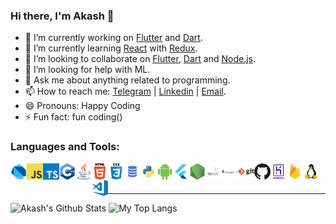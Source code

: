 ### Hi there, I'm Akash 👋

- 🔭 I’m currently working on [Flutter](https://flutter.dev/) and [Dart](https://dart.dev/).
- 🌱 I’m currently learning  [React](https://reactjs.org/) with [Redux](https://redux.js.org/).
- 👯 I’m looking to collaborate on [Flutter](https://flutter.dev/), [Dart](https://dart.dev/) and [Node.js](https://nodejs.org/).
- 🤔 I’m looking for help with ML.
- 💬 Ask me about anything related to programming.
- 📫 How to reach me: [Telegram](https://t.me/Akash98Sky) | [Linkedin](https://www.linkedin.com/in/akash-mondal-a16101173?lipi=urn%3Ali%3Apage%3Ad_flagship3_profile_view_base_contact_details%3BvcxvAt8iR%2BWGB2SbC5FQyg%3D%3D) | [Email](mailto:a98mondal@gmail.com).
- 😄 Pronouns: Happy Coding
- ⚡ Fun fact: fun coding()


### Languages and Tools:


<img align="left" alt="dart" width="26px" src="https://github.com/github/explore/raw/master/topics/dart/dart.png" />
<img align="left" alt="JavaScript" width="26px" src="https://github.com/github/explore/raw/master/topics/javascript/javascript.png" />
<img align="left" alt="TypeScript" width="26px" src="https://github.com/github/explore/raw/master/topics/typescript/typescript.png" />
<img align="left" alt="C++" width="26px" src="https://github.com/github/explore/raw/master/topics/cpp/cpp.png" />
<img align="left" alt="Java" width="26px" src="https://github.com/github/explore/raw/master/topics/java/java.png" />
<img align="left" alt="HTML5" width="26px" src="https://github.com/github/explore/raw/master/topics/html/html.png" />
<img align="left" alt="CSS3" width="26px" src="https://github.com/github/explore/raw/master/topics/css/css.png" />
<img align="left" alt="sql" width="26px" src="https://github.com/github/explore/raw/master/topics/sql/sql.png" />
<img align="left" alt="python" width="26px" src="https://github.com/github/explore/raw/master/topics/python/python.png" />

<img align="left" alt="Android" width="26px" src="https://github.com/github/explore/raw/master/topics/android/android.png"/>
<img align="left" alt="Flutter" width="26px" src="https://github.com/github/explore/raw/master/topics/flutter/flutter.png"/>
<img align="left" alt="Node.js" width="26px" src="https://github.com/github/explore/raw/master/topics/nodejs/nodejs.png" />

<img align="left" alt="MySQL" width="26px" src="https://github.com/github/explore/raw/master/topics/mysql/mysql.png" />
<img align="left" alt="MongoDB" width="26px" src="https://github.com/github/explore/raw/master/topics/mongodb/mongodb.png" />
<img align="left" alt="Git" width="26px" src="https://github.com/github/explore/raw/master/topics/git/git.png" />

<img align="left" alt="GitHub" width="26px" src="https://github.com/github/explore/raw/master/topics/github/github.png" />
<img align="left" alt="Heroku" width="26px" src="https://github.com/github/explore/raw/master/topics/heroku/heroku.png" />
<img align="left" alt="Firebase" width="26px" src="https://github.com/github/explore/raw/master/topics/firebase/firebase.png" />

<img align="left" alt="Linux" width="26px" src="https://github.com/github/explore/raw/master/topics/linux/linux.png" />
<img align="left" alt="Visual Studio Code" width="26px" src="https://github.com/github/explore/raw/master/topics/visual-studio-code/visual-studio-code.png" />

<br/>
<br/>

---
![Akash's Github Stats](https://github-readme-stats.vercel.app/api?username=Akash98Sky&show_icons=true&theme=radical)  ![My Top Langs](https://github-readme-stats.vercel.app/api/top-langs/?username=Akash98Sky&show_icons=true&layout=compact&langs_count=8&theme=radical&exclude_repo=android_kernel_leeco_msm8976,android_device_leeco_s2,proprietary_vendor_leeco,twrp_device_leeco_s2,device_leeco_s2-P,device_leeco_s2-O)
